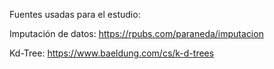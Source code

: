 Fuentes usadas para el estudio:

Imputación de datos: https://rpubs.com/paraneda/imputacion

Kd-Tree: https://www.baeldung.com/cs/k-d-trees

